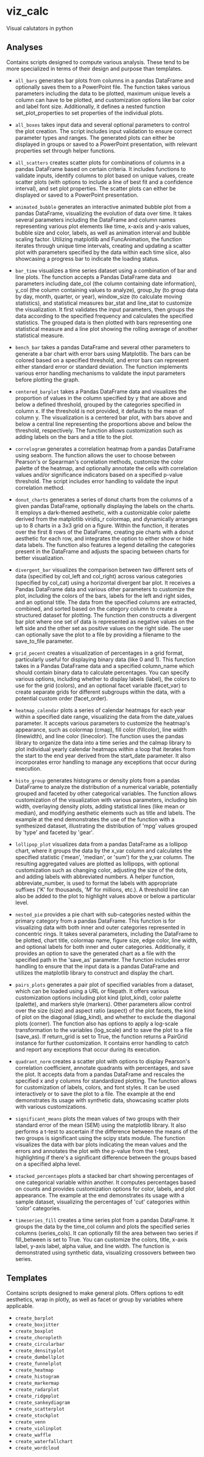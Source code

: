 # viz_calc
 Visual calutators in python

## Analyses
Contains scripts designed to compute various analysis. These tend to be more specialized in terms of their design and purpose than templates.

- `all_bars` generates bar plots from columns in a pandas DataFrame and optionally saves them to a PowerPoint file. The function takes various parameters including the data to be plotted, maximum unique levels a column can have to be plotted, and customization options like bar color and label font size. Additionally, it defines a nested function set_plot_properties to set properties of the individual plots.

- `all_boxes` takes input data and several optional parameters to control the plot creation. The script includes input validation to ensure correct parameter types and ranges. The generated plots can either be displayed in groups or saved to a PowerPoint presentation, with relevant properties set through helper functions.

- `all_scatters` creates scatter plots for combinations of columns in a pandas DataFrame based on certain criteria. It includes functions to validate inputs, identify columns to plot based on unique values, create scatter plots (with options to include a line of best fit and a confidence interval), and set plot properties. The scatter plots can either be displayed or saved to a PowerPoint presentation.

- `animated_bubble` generates an interactive animated bubble plot from a pandas DataFrame, visualizing the evolution of data over time. It takes several parameters including the DataFrame and column names representing various plot elements like time, x-axis and y-axis values, bubble size and color, labels, as well as animation interval and bubble scaling factor. Utilizing matplotlib and FuncAnimation, the function iterates through unique time intervals, creating and updating a scatter plot with parameters specified by the data within each time slice, also showcasing a progress bar to indicate the loading status. 

- `bar_time` visualizes a time series dataset using a combination of bar and line plots. The function accepts a Pandas DataFrame data and parameters including date_col (the column containing date information), y_col (the column containing values to analyze), group_by (to group data by day, month, quarter, or year), window_size (to calculate moving statistics), and statistical measures bar_stat and line_stat to customize the visualization. It first validates the input parameters, then groups the data according to the specified frequency and calculates the specified statistics. The grouped data is then plotted with bars representing one statistical measure and a line plot showing the rolling average of another statistical measure.

- `bench_bar` takes a pandas DataFrame and several other parameters to generate a bar chart with error bars using Matplotlib. The bars can be colored based on a specified threshold, and error bars can represent either standard error or standard deviation. The function implements various error handling mechanisms to validate the input parameters before plotting the graph.

- `centered_barplot` takes a Pandas DataFrame data and visualizes the proportion of values in the column specified by y that are above and below a defined threshold, grouped by the categories specified in column x. If the threshold is not provided, it defaults to the mean of column y. The visualization is a centered bar plot, with bars above and below a central line representing the proportions above and below the threshold, respectively. The function allows customization such as adding labels on the bars and a title to the plot.

- `correlogram` generates a correlation heatmap from a pandas DataFrame using seaborn. The function allows the user to choose between Pearson's or Spearman's correlation methods, customize the color palette of the heatmap, and optionally annotate the cells with correlation values and/or significance indicators based on a specified p-value threshold. The script includes error handling to validate the input correlation method.

- `donut_charts` generates a series of donut charts from the columns of a given pandas DataFrame, optionally displaying the labels on the charts. It employs a dark-themed aesthetic, with a customizable color palette derived from the matplotlib viridis_r colormap, and dynamically arranges up to 8 charts in a 3x3 grid on a figure. Within the function, it iterates over the first 8 rows of the DataFrame, creating pie charts with a donut aesthetic for each row, and integrates the option to either show or hide data labels. The function also features a legend detailing the categories present in the DataFrame and adjusts the spacing between charts for better visualization.

- `divergent_bar` visualizes the comparison between two different sets of data (specified by col_left and col_right) across various categories (specified by col_cat) using a horizontal divergent bar plot. It receives a Pandas DataFrame data and various other parameters to customize the plot, including the colors of the bars, labels for the left and right sides, and an optional title. The data from the specified columns are extracted, combined, and sorted based on the category column to create a structured dataset for plotting. The function then constructs a divergent bar plot where one set of data is represented as negative values on the left side and the other set as positive values on the right side. The user can optionally save the plot to a file by providing a filename to the save_to_file parameter.

- `grid_pecent` creates a visualization of percentages in a grid format, particularly useful for displaying binary data (like 0 and 1). This function takes in a Pandas DataFrame data and a specified column_name which should contain binary data to calculate percentages. You can specify various options, including whether to display labels (label), the colors to use for the grid (colors), and an optional facet variable (facet_var) to create separate grids for different subgroups within the data, with a potential custom order (facet_order).

- `heatmap_calendar` plots a series of calendar heatmaps for each year within a specified date range, visualizing the data from the date_values parameter. It accepts various parameters to customize the heatmap's appearance, such as colormap (cmap), fill color (fillcolor), line width (linewidth), and line color (linecolor). The function uses the pandas library to organize the data into a time series and the calmap library to plot individual yearly calendar heatmaps within a loop that iterates from the start to the end year derived from the start_date parameter. It also incorporates error handling to manage any exceptions that occur during execution.

- `histo_group` generates histograms or density plots from a pandas DataFrame to analyze the distribution of a numerical variable, potentially grouped and faceted by other categorical variables. The function allows customization of the visualization with various parameters, including bin width, overlaying density plots, adding statistical lines (like mean or median), and modifying aesthetic elements such as title and labels. The example at the end demonstrates the use of the function with a synthesized dataset, illustrating the distribution of 'mpg' values grouped by 'type' and faceted by 'gear'.

- `lollipop_plot` visualizes data from a pandas DataFrame as a lollipop chart, where it groups the data by the x_var column and calculates the specified statistic ('mean', 'median', or 'sum') for the y_var column. The resulting aggregated values are plotted as lollipops, with optional customization such as changing color, adjusting the size of the dots, and adding labels with abbreviated numbers. A helper function, abbreviate_number, is used to format the labels with appropriate suffixes ('K' for thousands, 'M' for millions, etc.). A threshold line can also be added to the plot to highlight values above or below a particular level.

- `nested_pie` provides a pie chart with sub-categories nested within the primary category from a pandas DataFrame. This function is for visualizing data with both inner and outer categories represented in concentric rings. It takes several parameters, including the DataFrame to be plotted, chart title, colormap name, figure size, edge color, line width, and optional labels for both inner and outer categories. Additionally, it provides an option to save the generated chart as a file with the specified path in the 'save_as' parameter. The function includes error handling to ensure that the input data is a pandas DataFrame and utilizes the matplotlib library to construct and display the chart.

- `pairs_plots` generates a pair plot of specified variables from a dataset, which can be loaded using a URL or filepath. It offers various customization options including plot kind (plot_kind), color palette (palette), and markers style (markers). Other parameters allow control over the size (size) and aspect ratio (aspect) of the plot facets, the kind of plot on the diagonal (diag_kind), and whether to exclude the diagonal plots (corner). The function also has options to apply a log-scale transformation to the variables (log_scale) and to save the plot to a file (save_as). If return_grid is set to True, the function returns a PairGrid instance for further customization. It contains error handling to catch and report any exceptions that occur during its execution.

- `quadrant_norm` creates a scatter plot with options to display Pearson's correlation coefficient, annotate quadrants with percentages, and save the plot. It accepts data from a pandas DataFrame and rescales the specified x and y columns for standardized plotting. The function allows for customization of labels, colors, and font styles. It can be used interactively or to save the plot to a file. The example at the end demonstrates its usage with synthetic data, showcasing scatter plots with various customizations.

- `significant_means` plots the mean values of two groups with their standard error of the mean (SEM) using the matplotlib library. It also performs a t-test to ascertain if the difference between the means of the two groups is significant using the scipy stats module. The function visualizes the data with bar plots indicating the mean values and the errors and annotates the plot with the p-value from the t-test, highlighting if there's a significant difference between the groups based on a specified alpha level.

- `stacked_percentages` plots a stacked bar chart showing percentages of one categorical variable within another. It computes percentages based on counts and provides customization options for color, labels, and plot appearance. The example at the end demonstrates its usage with a sample dataset, visualizing the percentages of 'cut' categories within 'color' categories.

- `timeseries_fill` creates a time series plot from a pandas DataFrame. It groups the data by the time_col column and plots the specified series columns (series_cols). It can optionally fill the area between two series if fill_between is set to True. You can customize the colors, title, x-axis label, y-axis label, alpha value, and line width. The function is demonstrated using synthetic data, visualizing crossovers between two series.

## Templates
Contains scripts designed to make general plots. Offers options to edit aesthetics, wrap in plotly, as well as facet or group by variables where applicable.

- `create_barplot`
- `create_boxjitter`
- `create_boxplot`
- `create_choropleth`
- `create_circularbar`
- `create_densityplot`
- `create_dumbellplot`
- `create_funnelplot`
- `create_heatmap`
- `create_histogram`
- `create_markermap`
- `create_radarplot`
- `create_ridgeplot`
- `create_sankeydiagram`
- `create_scatterplot`
- `create_stockplot`
- `create_venn`
- `create_violinplot`
- `create_waffle`
- `create_waterfallchart`
- `create_wordcloud`
